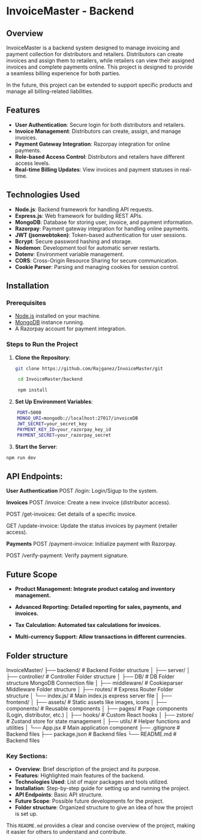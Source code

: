 # InvoiceMaster - Backend

## Overview

InvoiceMaster is a backend system designed to manage invoicing and payment collection for distributors and retailers. Distributors can create invoices and assign them to retailers, while retailers can view their assigned invoices and complete payments online. This project is designed to provide a seamless billing experience for both parties.

In the future, this project can be extended to support specific products and manage all billing-related liabilities.

## Features

- **User Authentication**: Secure login for both distributors and retailers.
- **Invoice Management**: Distributors can create, assign, and manage invoices.
- **Payment Gateway Integration**: Razorpay integration for online payments.
- **Role-based Access Control**: Distributors and retailers have different access levels.
- **Real-time Billing Updates**: View invoices and payment statuses in real-time.

## Technologies Used

- **Node.js**: Backend framework for handling API requests.
- **Express.js**: Web framework for building REST APIs.
- **MongoDB**: Database for storing user, invoice, and payment information.
- **Razorpay**: Payment gateway integration for handling online payments.
- **JWT (jsonwebtoken)**: Token-based authentication for user sessions.
- **Bcrypt**: Secure password hashing and storage.
- **Nodemon**: Development tool for automatic server restarts.
- **Dotenv**: Environment variable management.
- **CORS**: Cross-Origin Resource Sharing for secure communication.
- **Cookie Parser**: Parsing and managing cookies for session control.

## Installation

### Prerequisites

- [Node.js](https://nodejs.org/en/download/) installed on your machine.
- [MongoDB](https://www.mongodb.com/try/download/community) instance running.
- A Razorpay account for payment integration.

### Steps to Run the Project

1.  **Clone the Repository**:

    ```bash
    git clone https://github.com/Rajganez/InvoiceMaster/git

     cd InvoiceMaster/backend

     npm install

    ```

2.  **Set Up Environment Variables**:

```bash
    PORT=5000
    MONGO_URI=mongodb://localhost:27017/invoiceDB
    JWT_SECRET=your_secret_key
    PAYMENT_KEY_ID=your_razorpay_key_id
    PAYMENT_SECRET=your_razorpay_secret
```

3.  **Start the Server**:

```bash
npm run dev
```

## API Endpoints:

**User Authentication**
POST /login: Login/Sigup to the system.

**Invoices**
POST /invoice: Create a new invoice (distributor access).

POST /get-invoices: Get details of a specific invoice.

GET /update-invoice: Update the status invoices by payment (retailer access).

**Payments**
POST /payment-invoice: Initialize payment with Razorpay.

POST /verify-payment: Verify payment signature.

## Future Scope

- **Product Management: Integrate product catalog and inventory management.**

- **Advanced Reporting: Detailed reporting for sales, payments, and invoices.**

- **Tax Calculation: Automated tax calculations for invoices.**

- **Multi-currency Support: Allow transactions in different currencies.**

## Folder structure

InvoiceMaster/
├── backend/ # Backend Folder structure
│ ├── server/
│ ├── controller/ # Controller Folder structure
│ ├── DB/ # DB Folder structure MongoDB Connection file
│ ├── middleware/ # Cookieparser Middleware Folder structure
│ ├── routes/ # Express Router Folder structure
│ └── index.js/ # Main index.js express server file
│
├── frontend/
│ ├── assets/ # Static assets like images, icons
│ ├── components/ # Reusable components
│ ├── pages/ # Page components (Login, distributor, etc.)
│ ├── hooks/ # Custom React hooks
│ ├── zstore/ # Zustand store for state management
│ ├── utils/ # Helper functions and utilities
│ └── App.jsx # Main application component
├── .gitignore # Backend files
├── package.json # Backend files
└── README.md # Backend files

### Key Sections:

- **Overview**: Brief description of the project and its purpose.
- **Features**: Highlighted main features of the backend.
- **Technologies Used**: List of major packages and tools utilized.
- **Installation**: Step-by-step guide for setting up and running the project.
- **API Endpoints**: Basic API structure.
- **Future Scope**: Possible future developments for the project.
- **Folder structure**: Organized structure to give an idea of how the project is set up.

This `README.md` provides a clear and concise overview of the project, making it easier for others to understand and contribute.

